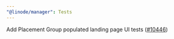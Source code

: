 ```yaml
---
"@linode/manager": Tests
---
```


Add Placement Group populated landing page UI tests ([#10446](https://github.com/linode/manager/pull/10446))

